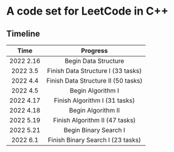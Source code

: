 # A code set for LeetCode in C++

## Timeline

| Time | Progress |
| :---: | :---: |
| 2022 2.16 | Begin Data Structure|
| 2022 3.5 | Finish Data Structure I (33 tasks) |
| 2022 4.4 | Finish Data Structure II (50 tasks) |
| 2022 4.5 | Begin Algorithm I |
| 2022 4.17 | Finish Algorithm I (31 tasks) |
| 2022 4.18 | Begin Algorithm II |
| 2022 5.19 | Finish Algorithm II (47 tasks) |
| 2022 5.21 | Begin Binary Search I |
| 2022 6.1 | Finish Binary Search I (23 tasks) |